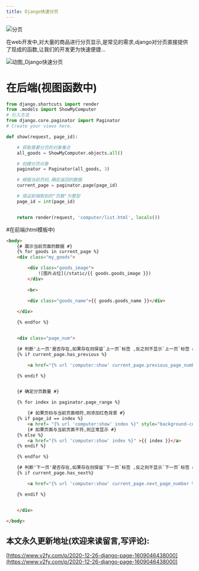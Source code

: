 ```yaml
---
title: Django快速分页
---
```




![分页](2020-12-26-django-page-1609046438000.assets/3203841-5fd261312d36cfc1.png)

在web开发中,对大量的商品进行分页显示,是常见的需求,django对分页直接提供了现成的函数,让我们的开发更为快速便捷...

![动图_Django快速分页](2020-12-26-django-page-1609046438000.assets/3203841-2dbeb83e30083249.gif)





# 在后端(视图函数中)

```python
from django.shortcuts import render
from .models import ShowMyComputer
# 引入方法
from django.core.paginator import Paginator
# Create your views here.

def show(request, page_id):

    # 获取需要分页的对象集合
    all_goods = ShowMyComputer.objects.all()

    # 创建分页对象
    paginator = Paginator(all_goods, 3)

    # 根据当前页码,确定返回的数据
    current_page = paginator.page(page_id)

    # 保证前端取到的"页数"为整型
    page_id = int(page_id)


    return render(request, 'computer/list.html', locals())

```
#在前端(html模板中)
```html
<body>
    {# 展示当前页面的数据 #}
    {% for goods in current_page %}
	<div class="my_goods">

		<div class="goods_image">		
			![图片占位](/static/{{ goods.goods_image }})
		</div>
		
		<br>
		
		<div class="goods_name">{{ goods.goods_name }}</div>

	</div>

    {% endfor %}


    <div class="page_num">

    {# 判断'上一页'是否存在,如果存在则保留`上一页`标签 ,反之则不显示`上一页`标签 #}
    {% if current_page.has_previous %}

        <a href="{% url 'computer:show' current_page.previous_page_number %}">上一页</a>

    {% endif %}


    {# 确定分页数量 #}

    {% for index in paginator.page_range %}

        {# 如果页码与当前页面相符,则添加红色背景 #}
    {% if page_id == index %}
        <a href= "{% url 'computer:show' index %}" style="background-color: red" >{{ index }}</a>
        {# 如果页面与当前页面不符,则正常显示 #}
    {% else %}
        <a href="{% url 'computer:show' index %}" >{{ index }}</a>
    {% endif %}

    {% endfor %}

    {# 判断'下一页'是否存在,如果存在则保留`下一页`标签 ,反之则不显示`下一页`标签 #}
    {% if current_page.has_next%}

        <a href="{% url 'computer:show' current_page.next_page_number %}">下一页</a>

    {% endif %}


    </div>

</body>
```



## 本文永久更新地址(欢迎来读留言,写评论):

[https://www.v2fy.com/p/2020-12-26-django-page-1609046438000](https://www.v2fy.com/p/2020-12-26-django-page-1609046438000)